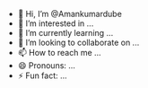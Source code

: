 - 👋 Hi, I’m @Amankumardube
- 👀 I’m interested in ...
- 🌱 I’m currently learning ...
- 💞️ I’m looking to collaborate on ...
- 📫 How to reach me ...
- 😄 Pronouns: ...
- ⚡ Fun fact: ...

<!---
Amankumardube/Amankumardube is a ✨ special ✨ repository because its `README.md` (this file) appears on your GitHub profile.
You can click the Preview link to take a look at your changes.
--->
